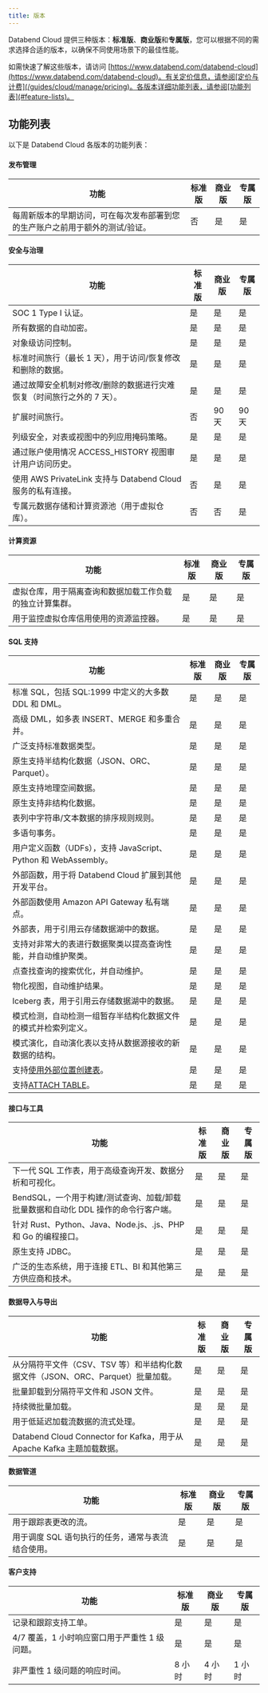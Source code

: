 ```yaml
---
title: 版本
---
```


Databend Cloud 提供三种版本：**标准版**、**商业版**和**专属版**，您可以根据不同的需求选择合适的版本，以确保不同使用场景下的最佳性能。

如需快速了解这些版本，请访问 [https://www.databend.com/databend-cloud](https://www.databend.com/databend-cloud)。有关定价信息，请参阅[定价与计费](/guides/cloud/manage/pricing)。各版本详细功能列表，请参阅[功能列表](#feature-lists)。

## 功能列表

以下是 Databend Cloud 各版本的功能列表：

#### 发布管理

| 功能                                                                          | 标准版 | 商业版 | 专属版 |
| ----------------------------------------------------------------------------- | ------ | ------ | ------ |
| 每周新版本的早期访问，可在每次发布部署到您的生产账户之前用于额外的测试/验证。 | 否     | 是     | 是     |

#### 安全与治理

| 功能                                                                   | 标准版 | 商业版 | 专属版 |
| ---------------------------------------------------------------------- | ------ | ------ | ------ |
| SOC 1 Type I 认证。                                                    | 是     | 是     | 是     |
| 所有数据的自动加密。                                                   | 是     | 是     | 是     |
| 对象级访问控制。                                                       | 是     | 是     | 是     |
| 标准时间旅行（最长 1 天），用于访问/恢复修改和删除的数据。             | 是     | 是     | 是     |
| 通过故障安全机制对修改/删除的数据进行灾难恢复（时间旅行之外的 7 天）。 | 是     | 是     | 是     |
| 扩展时间旅行。                                                         | 否     | 90 天  | 90 天  |
| 列级安全，对表或视图中的列应用掩码策略。                               | 是     | 是     | 是     |
| 通过账户使用情况 ACCESS_HISTORY 视图审计用户访问历史。                 | 是     | 是     | 是     |
| 使用 AWS PrivateLink 支持与 Databend Cloud 服务的私有连接。            | 否     | 是     | 是     |
| 专属元数据存储和计算资源池（用于虚拟仓库）。                           | 否     | 否     | 是     |

#### 计算资源

| 功能                                                     | 标准版 | 商业版 | 专属版 |
| -------------------------------------------------------- | ------ | ------ | ------ |
| 虚拟仓库，用于隔离查询和数据加载工作负载的独立计算集群。 | 是     | 是     | 是     |
| 用于监控虚拟仓库信用使用的资源监控器。                   | 是     | 是     | 是     |

#### SQL 支持

| 功能                                                                                       | 标准版 | 商业版 | 专属版 |
| ------------------------------------------------------------------------------------------ | ------ | ------ | ------ |
| 标准 SQL，包括 SQL:1999 中定义的大多数 DDL 和 DML。                                        | 是     | 是     | 是     |
| 高级 DML，如多表 INSERT、MERGE 和多重合并。                                                | 是     | 是     | 是     |
| 广泛支持标准数据类型。                                                                     | 是     | 是     | 是     |
| 原生支持半结构化数据（JSON、ORC、Parquet）。                                               | 是     | 是     | 是     |
| 原生支持地理空间数据。                                                                     | 是     | 是     | 是     |
| 原生支持非结构化数据。                                                                     | 是     | 是     | 是     |
| 表列中字符串/文本数据的排序规则规则。                                                      | 是     | 是     | 是     |
| 多语句事务。                                                                               | 是     | 是     | 是     |
| 用户定义函数（UDFs），支持 JavaScript、Python 和 WebAssembly。                             | 是     | 是     | 是     |
| 外部函数，用于将 Databend Cloud 扩展到其他开发平台。                                       | 是     | 是     | 是     |
| 外部函数使用 Amazon API Gateway 私有端点。                                                 | 是     | 是     | 是     |
| 外部表，用于引用云存储数据湖中的数据。                                                     | 是     | 是     | 是     |
| 支持对非常大的表进行数据聚类以提高查询性能，并自动维护聚类。                               | 是     | 是     | 是     |
| 点查找查询的搜索优化，并自动维护。                                                         | 是     | 是     | 是     |
| 物化视图，自动维护结果。                                                                   | 是     | 是     | 是     |
| Iceberg 表，用于引用云存储数据湖中的数据。                                                 | 是     | 是     | 是     |
| 模式检测，自动检测一组暂存半结构化数据文件的模式并检索列定义。                             | 是     | 是     | 是     |
| 模式演化，自动演化表以支持从数据源接收的新数据的结构。                                     | 是     | 是     | 是     |
| 支持[使用外部位置创建表](/sql/sql-commands/ddl/table/ddl-create-table-external-location)。 | 是     | 是     | 是     |
| 支持[ATTACH TABLE](/sql/sql-commands/ddl/table/attach-table)。                             | 是     | 是     | 是     |

#### 接口与工具

| 功能                                                                               | 标准版 | 商业版 | 专属版 |
| ---------------------------------------------------------------------------------- | ------ | ------ | ------ |
| 下一代 SQL 工作表，用于高级查询开发、数据分析和可视化。                            | 是     | 是     | 是     |
| BendSQL，一个用于构建/测试查询、加载/卸载批量数据和自动化 DDL 操作的命令行客户端。 | 是     | 是     | 是     |
| 针对 Rust、Python、Java、Node.js、.js、PHP 和 Go 的编程接口。                      | 是     | 是     | 是     |
| 原生支持 JDBC。                                                                    | 是     | 是     | 是     |
| 广泛的生态系统，用于连接 ETL、BI 和其他第三方供应商和技术。                        | 是     | 是     | 是     |

#### 数据导入与导出

| 功能                                                                            | 标准版 | 商业版 | 专属版 |
| ------------------------------------------------------------------------------- | ------ | ------ | ------ |
| 从分隔符平文件（CSV、TSV 等）和半结构化数据文件（JSON、ORC、Parquet）批量加载。 | 是     | 是     | 是     |
| 批量卸载到分隔符平文件和 JSON 文件。                                            | 是     | 是     | 是     |
| 持续微批量加载。                                                                | 是     | 是     | 是     |
| 用于低延迟加载流数据的流式处理。                                                | 是     | 是     | 是     |
| Databend Cloud Connector for Kafka，用于从 Apache Kafka 主题加载数据。          | 是     | 是     | 是     |

#### 数据管道

| 功能                                              | 标准版 | 商业版 | 专属版 |
| ------------------------------------------------- | ------ | ------ | ------ |
| 用于跟踪表更改的流。                              | 是     | 是     | 是     |
| 用于调度 SQL 语句执行的任务，通常与表流结合使用。 | 是     | 是     | 是     |

#### 客户支持

| 功能                                          | 标准版 | 商业版 | 专属版 |
| --------------------------------------------- | ------ | ------ | ------ |
| 记录和跟踪支持工单。                          | 是     | 是     | 是     |
| 4/7 覆盖，1 小时响应窗口用于严重性 1 级问题。 | 是     | 是     | 是     |
| 非严重性 1 级问题的响应时间。                 | 8 小时 | 4 小时 | 1 小时 |
